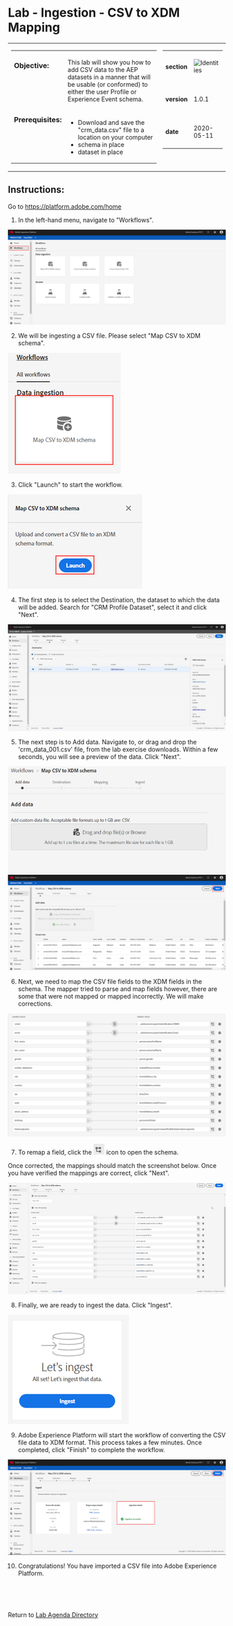 Lab - Ingestion - CSV to XDM Mapping
==========
<table style="border-collapse: collapse; border: none;" class="tab" cellspacing="0" cellpadding="0">

<tr style="border: none;">

<div align="left">
<td width="600" style="border: none;">
<table>
<tbody valign="top">
      <tr width="500">
            <td valign="top"><h3>Objective:</h3></td>
            <td valign="top"><br>This lab will show you how to add CSV data to the AEP datasets in a manner that will be usable (or conformed) to either the user Profile or Experience Event schema.
            </td>
     </tr>
     <tr width="500">
           <td valign="top"><h3>Prerequisites:</h3></td>
           <td valign="top"><br><ul><li>Download and save the "crm_data.csv" file to a location on your computer</li>
                            <li>schema in place</li>
                 <li>dataset in place</li></ul>
           </td>
     </tr>
</tbody>
</table>
</td>
</div>

<div align="right">
<td style="border: none;" valign="top">

<table>
<tbody valign="top">
      <tr>
            <td valign="middle" height="70"><b>section</b></td>
            <td valign="middle" height="70"><img src="https://github.com/adobe/AEP-Hands-on-Labs/blob/master/assets/images/left_hand_nav_menu_identities.png?raw=true" alt="Identities"></td>
      </tr>
      <tr>
            <td valign="middle" height="70"><b>version</b></td>
            <td valign="middle" height="70">1.0.1</td>
      </tr>
      <tr>
            <td valign="middle" height="70"><b>date</b></td>
            <td valign="middle" height="70">2020-05-11</td>
      </tr>
</tbody>
</table>
</td>
</div>

</tr>
</table>

Instructions:
-----------------
Go to https://platform.adobe.com/home

1. In the left-hand menu, navigate to "Workflows".


![Demo](./images/ingestionhome.png)

2. We will be ingesting a CSV file. Please select "Map CSV to XDM schema".


![Demo](./images/ingestcsvtoxdm.png)

3. Click "Launch" to start the workflow.


![Demo](./images/ingestcsvtoxdmlaunch.png)

4. The first step is to select the Destination, the dataset to which the data will be added. Search for "CRM Profile Dataset", select it and click "Next".


![Demo](./images/ingestiondestination.jpg)

5. The next step is to Add data. Navigate to, or drag and drop the 'crm_data_001.csv' file, from the lab exercise downloads. Within a few seconds, you will see a preview of the data. Click "Next". 


![Demo](./images/ingestionadddata.png)
![Demo](./images/ingestionadddata1.png)
 
6. Next, we need to map the CSV file fields to the XDM fields in the schema. The mapper tried to parse and map fields however, there are some that were not mapped or mapped incorrectly. We will make corrections.


![Demo](./images/ingestionmapper.png)

7. To remap a field, click the ![Demo](./images/remap.png) icon to open the schema.

Once corrected, the mappings should match the screenshot below. Once you have verified the mappings are correct, click "Next".

![Demo](./images/ingestionmapper2.png)

8. Finally, we are ready to ingest the data. Click "Ingest".


![Demo](./images/ingestioningest.png)


9. Adobe Experience Platform will start the workflow of converting the CSV file data to XDM format. This process takes a few minutes. Once completed, click "Finish" to complete the workflow.


![Demo](./images/ingestionfinish.png)

10. Congratulations! You have imported a CSV file into Adobe Experience Platform.

<br>
<br>
<br>

Return to [Lab Agenda Directory](https://github.com/adobe/AEP-Hands-on-Labs/blob/master/labs/fsi/README.md#lab-agenda)

